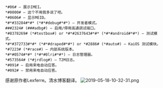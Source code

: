 ```
*#06# – 展示IMEI。
*#0000# – 这个不用我多说了吧。
*#0606# – 显示MEID。
*#*#33284#*#* (*#*#debug#*#*) – 开发者模式。
###2324# (###adbg#) – 启用/停用高通调试端口。
*#8378269# (*#testbox#) or *#*#2637643#*#* (*#*#android#*#*) – 测试模式。
*#*#372733#*#* (*#*#draped#*#*) or *#2886# (*#auto#) – KaiOS 测试模块。
*#7223# (*#race#) – 内部系统版本。
*#*#0574#*#* (*#*#0lri#*#*) – 日志管理器。
*#573564# (*#jrdlog#) – T2M日志。
*#091# – 启用来电自动应答。
*#092# – 禁用来电自动应答。
```
感谢原作者Lexferre。清水博客翻译。
![2019-05-18-10-32-31.png][1]


  [1]: http://www.heppy.wang/usr/uploads/2020/01/1444445506.png
